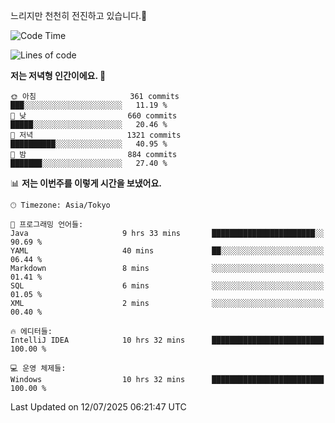 느리지만 천천히 전진하고 있습니다.🐢

<!--START_SECTION:waka-->
![Code Time](http://img.shields.io/badge/Code%20Time-1%2C639%20hrs%2022%20mins-blue)

![Lines of code](https://img.shields.io/badge/%EC%A0%80%EB%8A%94%20%EC%97%AC%ED%83%9C%EA%B9%8C%EC%A7%80%20-924.2%20thousand%20%EC%A4%84%EC%9D%98%20%EC%BD%94%EB%93%9C%EB%A5%BC%20%EC%9E%91%EC%84%B1%ED%96%88%EC%96%B4%EC%9A%94.-blue)

**저는 저녁형 인간이에요. 🦉** 

```text
🌞 아침                     361 commits         ███░░░░░░░░░░░░░░░░░░░░░░   11.19 % 
🌆 낮　                     660 commits         █████░░░░░░░░░░░░░░░░░░░░   20.46 % 
🌃 저녁                     1321 commits        ██████████░░░░░░░░░░░░░░░   40.95 % 
🌙 밤　                     884 commits         ███████░░░░░░░░░░░░░░░░░░   27.40 % 
```


📊 **저는 이번주를 이렇게 시간을 보냈어요.** 

```text
🕑︎ Timezone: Asia/Tokyo

💬 프로그래밍 언어들: 
Java                     9 hrs 33 mins       ███████████████████████░░   90.69 % 
YAML                     40 mins             ██░░░░░░░░░░░░░░░░░░░░░░░   06.44 % 
Markdown                 8 mins              ░░░░░░░░░░░░░░░░░░░░░░░░░   01.41 % 
SQL                      6 mins              ░░░░░░░░░░░░░░░░░░░░░░░░░   01.05 % 
XML                      2 mins              ░░░░░░░░░░░░░░░░░░░░░░░░░   00.40 % 

🔥 에디터들: 
IntelliJ IDEA            10 hrs 32 mins      █████████████████████████   100.00 % 

💻 운영 체제들: 
Windows                  10 hrs 32 mins      █████████████████████████   100.00 % 
```


 Last Updated on 12/07/2025 06:21:47 UTC
<!--END_SECTION:waka-->
